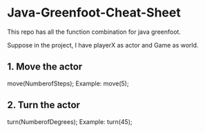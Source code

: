 # Java-Greenfoot-Cheat-Sheet
This repo has all the function combination for java greenfoot.

Suppose in the project, I have playerX as actor and Game as world.

## 1. Move the actor
move(NumberofSteps);
Example: move(5);

## 2. Turn the actor
turn(NumberofDegrees);
Example: turn(45);
